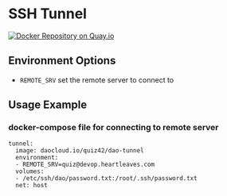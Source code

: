 # SSH Tunnel

[![Docker Repository on Quay.io](https://quay.io/repository/macropin/sshd/status "Docker Repository on Quay.io")](https://quay.io/repository/macropin/sshd)

## Environment Options
- `REMOTE_SRV` set the remote server to connect to
## Usage Example
### docker-compose file for connecting to remote server
```
tunnel:
  image: daocloud.io/quiz42/dao-tunnel
  environment:
  - REMOTE_SRV=quiz@devop.heartleaves.com
  volumes:
  - /etc/ssh/dao/password.txt:/root/.ssh/password.txt
  net: host
```
